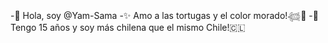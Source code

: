 -🌼 Hola, soy @Yam-Sama
-✨ Amo a las tortugas y el color morado!𓆉︎💜
-🌳 Tengo 15 años y soy más chilena que el mismo Chile!🇨🇱
